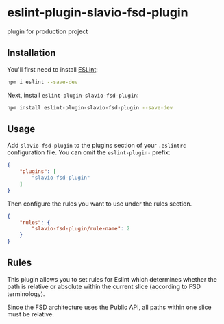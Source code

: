 # eslint-plugin-slavio-fsd-plugin

plugin for production project

## Installation

You'll first need to install [ESLint](https://eslint.org/):

```sh
npm i eslint --save-dev
```

Next, install `eslint-plugin-slavio-fsd-plugin`:

```sh
npm install eslint-plugin-slavio-fsd-plugin --save-dev
```

## Usage

Add `slavio-fsd-plugin` to the plugins section of your `.eslintrc` configuration file. You can omit the `eslint-plugin-` prefix:

```json
{
    "plugins": [
        "slavio-fsd-plugin"
    ]
}
```


Then configure the rules you want to use under the rules section.

```json
{
    "rules": {
        "slavio-fsd-plugin/rule-name": 2
    }
}
```

## Rules

This plugin allows you to set rules for Eslint which determines whether the path is relative or absolute within the current slice (according to FSD terminology).

Since the FSD architecture uses the Public API, all paths within one slice must be relative.